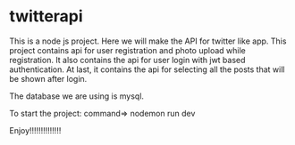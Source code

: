 # twitterapi

This is a node js project. Here we will make the API for twitter like app. This project contains api for user registration
and photo upload while registration. It also contains the api for user login with jwt based authentication. At last, it contains 
the api for selecting all the posts that will be shown after login.

The database we are using is mysql.

To start the project:
command=> nodemon run dev

Enjoy!!!!!!!!!!!!!!
